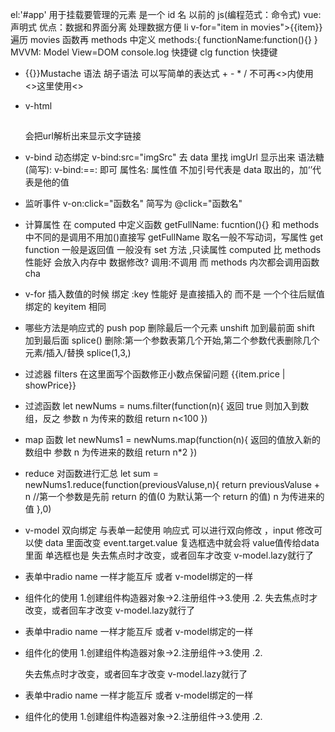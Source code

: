 el:'#app' 用于挂载要管理的元素 是一个 id 名
以前的 js(编程范式：命令式)
vue:声明式
优点：数据和界面分离 处理数据方便
li v-for="item in movies">{{item}}</li> 遍历 movies
函数再 methods 中定义 methods:{ functionName:function(){} }
MVVM: Model View=DOM
console.log 快捷键 clg
function 快捷键

- {{}}Mustache 语法 胡子语法
  可以写简单的表达式 + - \* /
  不可再<>内使用 <>这里使用<>
- v-html
    <h2 v-html="url"></h2> 会把url解析出来显示文字链接<a></a>
- v-bind 动态绑定
  v-bind:src="imgSrc" 去 data 里找 imgUrl 显示出来
  语法糖(简写): v-bind:==: 即可
  属性名: 属性值 不加引号代表是 data 取出的，加‘’代表是他的值
- 监听事件
  v-on:click="函数名" 简写为 @click="函数名"
- 计算属性
  在 computed 中定义函数 getFullName: fucntion(){} 和 methods 中不同的是调用不用加()直接写 getFullName
  取名一般不写动词，写属性
  get function 一般是返回值
  一般没有 set 方法 ,只读属性
  computed 比 methods 性能好 会放入内存中 数据修改? 调用:不调用 而 methods 内次都会调用函数 cha
- v-for
  插入数值的时候 绑定 :key 性能好 是直接插入的 而不是 一个个往后赋值
  绑定的 keyitem 相同
- 哪些方法是响应式的
  push
  pop 删除最后一个元素
  unshift 加到最前面
  shift 加到最后面
  splice() 删除:第一个参数表第几个开始,第二个参数代表删除几个元素/插入/替换 splice(1,3,)
- 过滤器 filters 在这里面写个函数修正小数点保留问题 {{item.price | showPrice}}
- 过滤函数 let newNums = nums.filter(function(n){ 返回 true 则加入到数组，反之 参数 n 为传来的数组
  return n<100
  })
- map 函数 let newNums1 = newNums.map(function(n){ 返回的值放入新的数组中 参数 n 为传进来的数组
  return n*2
  })
- reduce 对函数进行汇总 let sum = newNums1.reduce(function(previousValuse,n){
  return previousValuse + n //第一个参数是先前 return 的值(0 为默认第一个 return 的值) n 为传进来的值
  },0)
- v-model 双向绑定 与表单一起使用 响应式
  可以进行双向修改 ，input 修改可以使 data 里面改变
  event.target.value
  复选框选中就会将 value值传给data里面 单选框也是
  失去焦点时才改变，或者回车才改变 v-model.lazy就行了
- 表单中radio name 一样才能互斥 或者 v-model绑定的一样

- 组件化的使用
    1.创建组件构造器对象->2.注册组件->3.使用
    .2.
  失去焦点时才改变，或者回车才改变 v-model.lazy就行了
- 表单中radio name 一样才能互斥 或者 v-model绑定的一样

- 组件化的使用
    1.创建组件构造器对象->2.注册组件->3.使用
    .2.

  失去焦点时才改变，或者回车才改变 v-model.lazy就行了
- 表单中radio name 一样才能互斥 或者 v-model绑定的一样

- 组件化的使用
    1.创建组件构造器对象->2.注册组件->3.使用
    .2.

